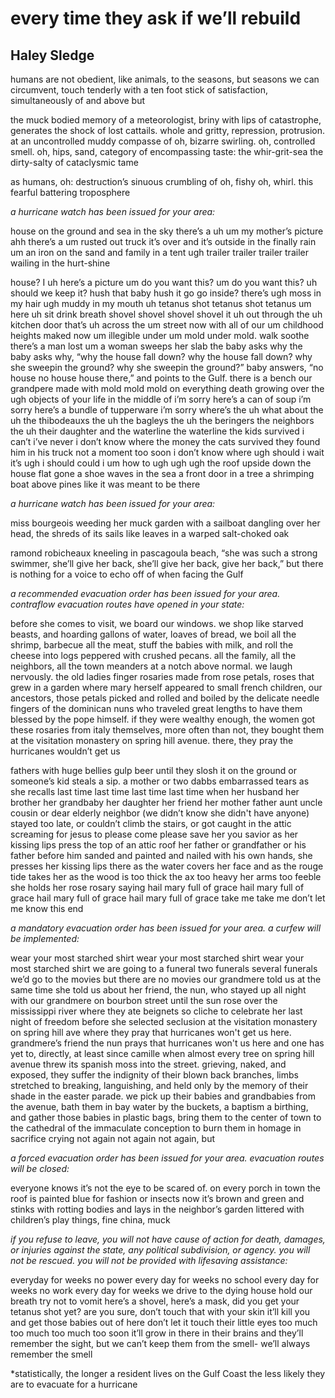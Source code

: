 # every time they ask if we’ll rebuild
## Haley Sledge

humans are not obedient, like animals, to the seasons, but seasons we can circumvent, touch tenderly with a ten foot stick of satisfaction, simultaneously of and above but

the muck bodied memory of a meteorologist, briny with lips of catastrophe, generates the shock of lost cattails. whole and gritty, repression, protrusion. at an uncontrolled muddy compasse of oh, bizarre swirling. oh, controlled smell. oh, hips, sand, category of encompassing taste: the whir-grit-sea the dirty-salty of cataclysmic tame

as humans, oh: destruction’s sinuous crumbling of oh, fishy oh, whirl. this fearful battering troposphere

*a hurricane watch has been issued for your area:*

house on the ground and sea in the sky there’s a uh um my mother’s picture ahh there’s a um rusted out truck it’s over and it’s outside in the finally rain um an iron on the sand and family in a tent ugh trailer trailer trailer trailer wailing in the hurt-shine

house? I uh here’s a picture um do you want this? um do you want this? uh should we keep it? hush that baby hush it go go inside? there’s ugh moss in my hair ugh muddy in my mouth uh tetanus shot tetanus shot tetanus um here uh sit drink breath shovel shovel shovel shovel it uh out through the uh kitchen door that’s uh across the um street now with all of our um childhood heights maked now um illegible under um mold under mold. walk soothe there’s a man lost um a woman sweeps her slab the baby asks why the baby asks why, “why the house fall down? why the house fall down? why she sweepin the ground? why she sweepin the ground?” baby answers, “no house no house house there,” and points to the Gulf. there is a bench our grandpere made with mold mold mold on everything death growing over the ugh objects of your life in the middle of  i’m sorry  here’s a can of soup i’m sorry here’s a bundle of tupperware i’m sorry
where’s the uh
what about the uh the thibodeauxs the uh the bagleys the uh the beringers the neighbors the uh their daughter and the waterline the waterline the kids survived i can’t i’ve never i don’t know where the money the cats survived they found him in his truck not a moment too soon i don’t know where ugh should i wait it’s ugh i should could i um how to ugh ugh ugh  the roof upside down the house flat gone a shoe waves in the sea a front door in a tree a shrimping boat above pines like it was meant to be there

*a hurricane watch has been issued for your area:*

miss bourgeois weeding her muck garden with a sailboat dangling over her head, the shreds of its sails like leaves in a warped salt-choked oak

ramond robicheaux kneeling in pascagoula beach, “she was such a strong swimmer, she’ll give her back, she’ll give her back, give her back,” but there is nothing for a voice to echo off of when facing the Gulf

*a recommended evacuation order has been issued for your area. contraflow evacuation routes have opened in your state:*

before she comes to visit, we board our windows. we shop like starved beasts, and hoarding gallons of water, loaves of bread, we boil all the shrimp, barbecue all the meat, stuff the babies with milk, and roll the cheese into logs peppered with crushed pecans. all the family, all the neighbors, all the town meanders at a notch above normal. we laugh nervously. the old ladies finger rosaries made from rose petals, roses that grew in a garden where mary herself appeared to small french children, our ancestors, those petals picked and rolled and boiled by the delicate needle fingers of the dominican nuns who traveled great lengths to have them blessed by the pope himself. if they were wealthy enough, the women got these rosaries from italy themselves, more often than not, they bought them at the visitation monastery on spring hill avenue. there, they pray the hurricanes wouldn’t get us

fathers with huge bellies gulp beer until they slosh it on the ground or someone’s kid steals a sip. a mother or two dabbs embarrassed tears as she recalls last time last time last time last time when her husband her brother her grandbaby her daughter her friend her mother father aunt uncle cousin or dear elderly neighbor (we didn’t know she didn't have anyone) stayed too late, or couldn’t climb the stairs, or got caught in the attic screaming for jesus to please come please save her you savior as her kissing lips press the top of an attic roof her father or grandfather or his father before him sanded and painted and nailed with his own hands, she presses her kissing lips there as the water covers her face and as the rouge tide takes her as the wood is too thick the ax too heavy her arms too feeble she holds her rose rosary saying hail mary full of grace hail mary full of grace hail mary full of grace hail mary full of grace take me take me don’t let me know this end

*a mandatory evacuation order has been issued for your area. a curfew will be implemented:*

wear your most starched shirt wear your most starched shirt wear your most starched shirt we are going to a funeral two funerals several funerals we’d go to the movies but there are no movies our grandmere told us at the same time she told us about her friend, the nun, who stayed up all night with our grandmere on bourbon street until the sun rose over the mississippi river where they ate beignets so cliche to celebrate her last night of freedom before she selected seclusion at the visitation monastery on spring hill ave where they pray that hurricanes won't get us here. grandmere’s friend the nun prays  that hurricanes won't us here and one has yet to, directly, at least since camille when almost every tree on spring hill avenue threw its spanish moss into the street. grieving, naked, and exposed, they suffer the indignity of their blown back branches, limbs stretched to breaking, languishing, and held only by the memory of their shade in the easter parade. we pick up their babies and grandbabies from the avenue, bath them in bay water by the buckets, a baptism a birthing, and gather those babies in plastic bags, bring them to the center of town to the cathedral of the immaculate conception to burn them in homage in sacrifice crying not again not again not again, but

*a forced evacuation order has been issued for your area. evacuation routes will be closed:*

everyone knows it’s not the eye to be scared of. on every porch in town the roof is painted blue for fashion or insects now it’s brown and green and stinks with rotting bodies and lays in the neighbor’s garden littered with children’s play things, fine china, muck

*if you refuse to leave, you will not have cause of action for death, damages, or injuries against the state, any political subdivision, or agency. you will not be rescued. you will not be provided with lifesaving assistance:*

everyday for weeks no power every day for weeks no school every day for weeks no work every day for weeks we drive to the dying house hold our breath try not to vomit here’s a shovel, here’s a mask, did you get your tetanus shot yet? are you sure, don’t touch that with your skin it’ll kill you and get those babies out of here don’t let it touch their little eyes too much too much too much too soon it’ll grow in there in their brains and they’ll remember the sight, but we can’t keep them from the smell- we’ll always remember the smell


*statistically, the longer a resident lives on the Gulf Coast the less likely they are to evacuate for a hurricane